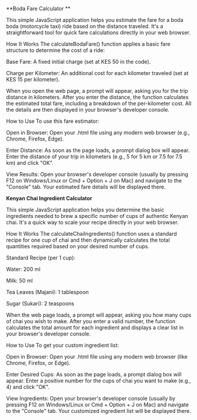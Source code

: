 
**Boda Fare Calculator **

This simple JavaScript application helps you estimate the fare for a boda boda (motorcycle taxi) ride based on the distance traveled. It's a straightforward tool for quick fare calculations directly in your web browser.

How It Works The calculateBodaFare() function applies a basic fare structure to determine the cost of a ride:

Base Fare: A fixed initial charge (set at KES 50 in the code).

Charge per Kilometer: An additional cost for each kilometer traveled (set at KES 15 per kilometer).

When you open the web page, a prompt will appear, asking you for the trip distance in kilometers. After you enter the distance, the function calculates the estimated total fare, including a breakdown of the per-kilometer cost. All the details are then displayed in your browser's developer console.

How to Use To use this fare estimator:

Open in Browser: Open your .html file using any modern web browser (e.g., Chrome, Firefox, Edge).

Enter Distance: As soon as the page loads, a prompt dialog box will appear. Enter the distance of your trip in kilometers (e.g., 5 for 5 km or 7.5 for 7.5 km) and click "OK".

View Results: Open your browser's developer console (usually by pressing F12 on Windows/Linux or Cmd + Option + J on Mac) and navigate to the "Console" tab. Your estimated fare details will be displayed there.



**Kenyan Chai Ingredient Calculator**

This simple JavaScript application helps you determine the basic ingredients needed to brew a specific number of cups of authentic Kenyan chai. It's a quick way to scale your recipe directly in your web browser.

How It Works The calculateChaiIngredients() function uses a standard recipe for one cup of chai and then dynamically calculates the total quantities required based on your desired number of cups.

Standard Recipe (per 1 cup):

Water: 200 ml

Milk: 50 ml

Tea Leaves (Majani): 1 tablespoon

Sugar (Sukari): 2 teaspoons

When the web page loads, a prompt will appear, asking you how many cups of chai you wish to make. After you enter a valid number, the function calculates the total amount for each ingredient and displays a clear list in your browser's developer console.

How to Use To get your custom ingredient list:

Open in Browser: Open your .html file using any modern web browser (like Chrome, Firefox, or Edge).

Enter Desired Cups: As soon as the page loads, a prompt dialog box will appear. Enter a positive number for the cups of chai you want to make (e.g., 4) and click "OK".

View Ingredients: Open your browser's developer console (usually by pressing F12 on Windows/Linux or Cmd + Option + J on Mac) and navigate to the "Console" tab. Your customized ingredient list will be displayed there.


